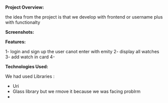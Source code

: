 **Project Overview:** 

the idea from the project is that we develop with frontend or username 
plus with functionalty 

**Screenshots:** 


**Features:** 
 
1- login and sign up the user canot enter with emity 
2- display all watches
3- add watch in card
4-  



 **Technologies Used:**
 

We had used Libraries :

 - Uri 
 - Glass library but we rmove it because we was facing problrm 
 - 
